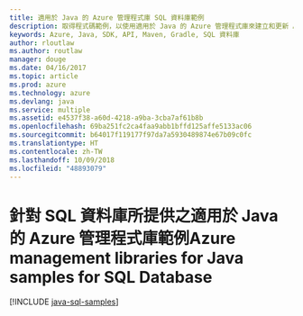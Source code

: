 ```yaml
---
title: 適用於 Java 的 Azure 管理程式庫 SQL 資料庫範例
description: 取得程式碼範例，以使用適用於 Java 的 Azure 管理程式庫來建立和更新 Azure SQL 資料庫
keywords: Azure, Java, SDK, API, Maven, Gradle, SQL 資料庫
author: rloutlaw
ms.author: routlaw
manager: douge
ms.date: 04/16/2017
ms.topic: article
ms.prod: azure
ms.technology: azure
ms.devlang: java
ms.service: multiple
ms.assetid: e4537f38-a60d-4218-a9ba-3cba7af61b8b
ms.openlocfilehash: 69ba251fc2ca4faa9abb1bffd125affe5133ac06
ms.sourcegitcommit: b64017f119177f97da7a5930489874e67b09c0fc
ms.translationtype: HT
ms.contentlocale: zh-TW
ms.lasthandoff: 10/09/2018
ms.locfileid: "48893079"
---
```

# <a name="azure-management-libraries-for-java-samples-for-sql-database"></a><span data-ttu-id="6a232-104">針對 SQL 資料庫所提供之適用於 Java 的 Azure 管理程式庫範例</span><span class="sxs-lookup"><span data-stu-id="6a232-104">Azure management libraries for Java samples for SQL Database</span></span>

[!INCLUDE [java-sql-samples](includes/java-sql-samples.md)]